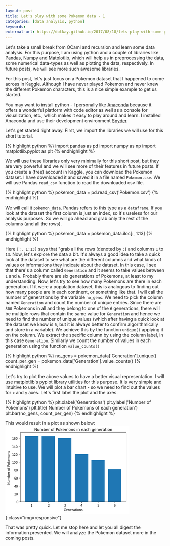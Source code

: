 ```yaml
---
layout: post
title: Let's play with some Pokemon data - 1
categories: [data analysis, python]
keywords:
external-url: https://dotkay.github.io/2017/08/18/lets-play-with-some-pokemon-data-1
---
```


Let's take a small break from OCaml and recursion and learn some data analysis. For this purpose, I am using python and a couple of libraries like [Pandas](http://pandas.pydata.org/), [Numpy](http://www.numpy.org/) and [Matplotlib](https://matplotlib.org/), which will help us in preprocessing the data, some numerical data-types as well as plotting the data, respectively. In future posts, we will see more such awesome libraries.

For this post, let's just focus on a Pokemon dataset that I happened to come across in Kaggle. Although I have never played Pokemon and never knew the different Pokemon characters, this is a nice simple example to get us started. 

You may want to install python - I personally like [Anaconda](https://www.continuum.io/downloads) because it offers a wonderful platform with code editor as well as a console for visualization, etc., which makes it easy to play around and learn. I installed Anaconda and use their development environment [Spyder](https://github.com/spyder-ide/spyder). 

Let's get started right away. First, we import the libraries we will use for this short tutorial.

{% highlight python %}
import pandas as pd
import numpy as np
import matplotlib.pyplot as plt
{% endhighlight %}

We will use these libraries only very minimally for this short post, but they are very powerful and we will see more of their features in future posts. If you create a (free) account in Kaggle, you can download the Pokemon dataset. I have downloaded it and saved it in a file named `Pokemon.csv`. We will use Pandas `read_csv` function to read the downloaded csv file.

{% highlight python %}
pokemon_data = pd.read_csv('Pokemon.csv')
{% endhighlight %}

We will call it `pokemon_data`. Pandas refers to this type as a `dataframe`. If you look at the dataset the first column is just an index, so it's useless for our analysis purposes. So we will go ahead and grab only the rest of the columns (and all the rows).

{% highlight python %}
pokemon_data = pokemon_data.iloc[:, 1:13]
{% endhighlight %}

Here `[:, 1:13]` says that "grab all the rows (denoted by `:`) and columns `1` to `13`. Now, let's explore the data a bit. It's always a good idea to take a quick look at the dataset to see what are the different columns and what kinds of values or informations they indicate about the dataset. In this case, I see that there's a column called `Generation` and it seems to take values between `1` and `6`. Probably there are six generations of Pokemons, at least to my understanding. Now, let's try to see how many Pokemons are there in each generation. If it were a population dataset, this is analogous to finding out how many people are in each continent, or something like that. I will call the number of generations by the variable `no_gens`. We need to pick the column named `Generation` and count the number of unique entries. Since there are `800` Pokemons in all and they belong to one of the `6` generations, there will be multiple rows that contain the same value for `Generation` and hence we need to find the number of unique values (which after having a quick look at the dataset we know is `6`, but it is always better to confirm algorithmically and store in a variable). We achieve this by the function `unique()` applying it on the column. We extract the specific column by using the column label, in this case `Generation`. Similarly we count the number of values in each generation using the function `value_counts()`

{% highlight python %}
no_gens = pokemon_data['Generation'].unique()
count_per_gen = pokemon_data['Generation'].value_counts()
{% endhighlight %}

Let's try to plot the above values to have a better visual representation. I will use matplotlib's pyplot library utilities for this purpose. It is very simple and intuitive to use. We will plot a bar chart - so we need to find out the values for `x` and `y` axes. Let's first label the plot and the axes.

{% highlight python %}
plt.xlabel('Generations')
plt.ylabel('Number of Pokemons')
plt.title('Number of Pokemons of each generation')
plt.bar(no_gens, count_per_gen)
{% endhighlight %}

This would result in a plot as shown below:
<br>
![Pokemons of each generation](/assets/images/data_science/pokemon_generations.png){:class="img=responsive"}

That was pretty quick. Let me stop here and let you all digest the information presented. We will analyze the Pokemon dataset more in the coming posts.

